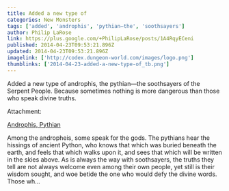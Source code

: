 ```yaml
---
title: Added a new type of
categories: New Monsters
tags: ['added', 'androphis', 'pythian—the', 'soothsayers']
author: Philip LaRose
link: https://plus.google.com/+PhilipLaRose/posts/1A4RqyECeni
published: 2014-04-23T09:53:21.896Z
updated: 2014-04-23T09:53:21.896Z
imagelink: ['http://codex.dungeon-world.com/images/logo.png']
thumblinks: ['2014-04-23-added-a-new-type-of_tb.png']
---
```


Added a new type of androphis, the pythian—the soothsayers of the Serpent People. Because sometimes nothing is more dangerous than those who speak divine truths.﻿


Attachment:

<a href='http://codex.dungeon-world.com/monster/5482846265278464'>Androphis, Pythian</a>


Among the andropheis, some speak for the gods. The pythians hear the hissings of ancient Python, who knows that which was buried beneath the earth, and feels that which walks upon it, and sees that which will be written in the skies above. As is always the way with soothsayers, the truths they tell are not always welcome even among their own people, yet still is their wisdom sought, and woe betide the one who would defy the divine words. Those wh...